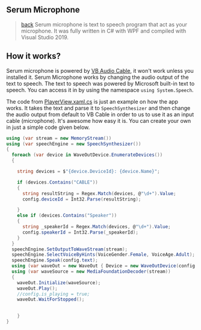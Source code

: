 ## Serum Microphone
> [back](https://github.com/serumstudio/microphone/tree/main/docs) 
Serum microphone is text to speech program that act as your microphone. It was fully written in C# with WPF and compiled with Visual Studio 2019.

## How it works?

Serum microphone is powered by [VB Audio Cable](https://vb-audio.com/Cable/), it won't work unless you installed it.
Serum Microphone works by changing the audio output of the text to speech. The text to speech was powered by Microsoft built-in text to speech.
You can access it in by using the namespace `using System.Speech`. 

The code from [PlayerView.xaml.cs](https://github.com/serumstudio/microphone/blob/main/Serum%20Microphone/View/PlayerView.xaml.cs) is just an example on how the app works. It takes the text and parse it to `SpeechSynthesizer` and then change the audio output from default to VB Cable in order to us to use it as an input cable (microphone). It's awesome how easy it is. You can create your own in just a simple code given below.
```csharp
using (var stream = new MemoryStream())
using (var speechEngine = new SpeechSynthesizer())
{
  foreach (var device in WaveOutDevice.EnumerateDevices())
  {

    string devices = $"{device.DeviceId}: {device.Name}";

    if (devices.Contains("CABLE"))
    {
      string resultString = Regex.Match(devices, @"\d+").Value;
      config.deviceId = Int32.Parse(resultString);

    }
    else if (devices.Contains("Speaker"))
    {
      string _speakerId = Regex.Match(devices, @"\d+").Value;
      config.speakerId = Int32.Parse(_speakerId);
    }
  }
  speechEngine.SetOutputToWaveStream(stream);
  speechEngine.SelectVoiceByHints(VoiceGender.Female, VoiceAge.Adult);
  speechEngine.Speak(config.text);
  using (var waveOut = new WaveOut { Device = new WaveOutDevice(config.deviceId) })
  using (var waveSource = new MediaFoundationDecoder(stream))
  {
    waveOut.Initialize(waveSource);
    waveOut.Play();
    //config.is_playing = true;
    waveOut.WaitForStopped();
                   

    }
}
```
